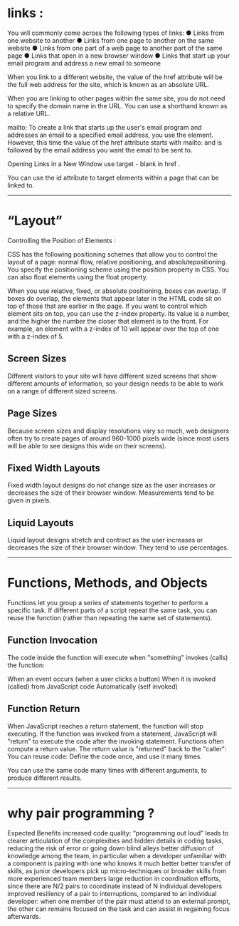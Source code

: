 # links :
You will commonly come across the following types of links:
● Links from one website to another
● Links from one page to another on the same website
● Links from one part of a web page to another part of the
same page
● Links that open in a new browser window
● Links that start up your email program and address a new
email to someone

When you link to a different website, the value of the href 
attribute will be the full web address for the site, which is
known as an absolute URL.

When you are linking to other pages within the same site,
you do not need to specify the domain name in the URL. You
can use a shorthand known as a relative URL.

mailto: 
To create a link that starts up the user's email program and
addresses an email to a specified email address, you use the <a>
element. However, this time the value of the href attribute starts
with mailto: and is followed by the email address you want the
email to be sent to.

Opening Links in a New Window use target - blank  in href .


You can use the id attribute to target elements within
a page that can be linked to.
________________________________________________________________________________________________________________________________________
# “Layout”

Controlling the Position of Elements :

CSS has the following positioning schemes that allow you to control the layout of a page: 
normal flow, relative positioning, and absolutepositioning. You specify the positioning
scheme using the position property in CSS. You can also float elements using the float property.

When you use relative, fixed, or absolute positioning, boxes can
overlap. If boxes do overlap, the elements that appear later in the
HTML code sit on top of those that are earlier in the page.
If you want to control which element sits on top, you can use
the z-index property. Its value is a number, and the higher the
number the closer that element is to the front. For example, an
element with a z-index of 10 will appear over the top of one
with a z-index of 5.

## Screen Sizes
Different visitors to your site will have different sized screens that show
different amounts of information, so your design needs to be able to
work on a range of different sized screens.

## Page Sizes
Because screen sizes and display resolutions vary so much, web
designers often try to create pages of around 960-1000 pixels wide
(since most users will be able to see designs this wide on their screens).


## Fixed Width Layouts
Fixed width layout designs do not change size as the  user increases
or decreases the size of their browser window.
Measurements tend to be given in pixels.

## Liquid Layouts
Liquid layout designs stretch and contract as the user increases or decreases the
size of their browser window. They tend to use percentages.

_______________________________________________________________________________________________________________________

# Functions, Methods, and Objects

Functions let you group a series of statements together to perform a 
specific task. If different parts of a script repeat the same task, you can
reuse the function (rather than repeating the same set of statements).

## Function Invocation
The code inside the function will execute when "something" invokes (calls) the function:

When an event occurs (when a user clicks a button) 
When it is invoked (called) from JavaScript code
Automatically (self invoked)


## Function Return

When JavaScript reaches a return statement, the function will stop executing.
If the function was invoked from a statement, JavaScript will "return" to execute the code after the invoking statement.
Functions often compute a return value. The return value is "returned" back to the "caller":
You can reuse code: Define the code once, and use it many times.

You can use the same code many times with different arguments, to produce different results.
___________________________________________________________________________________________________________________________________________________
# why pair programming ?

Expected Benefits
increased code quality: “programming out loud” leads to clearer articulation of the complexities
and hidden details in coding tasks, reducing the risk of error or going down blind alleys
better diffusion of knowledge among the team, in particular when a developer unfamiliar with
a component is pairing with one who knows it much better better transfer of skills, as junior developers
pick up micro-techniques or broader skills from more experienced team members
large reduction in coordination efforts, since there are N/2 pairs to coordinate instead of
N individual developers improved resiliency of a pair to interruptions, compared to
an individual developer: when one member of the pair must attend to an external prompt,
the other can remains focused on the task and can assist in regaining focus afterwards.





